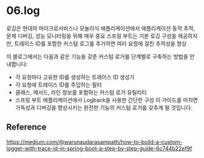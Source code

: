 # 06.log

로깅은 현대의 마이크로서비스나 모놀리식 애플리케이션에서 애플리케이션 동작 추적, 문제 디버깅, 성능 모니터링을 위해 매우 중요
스프링 부트는 기본 로깅 구성을 제공하지만, 트레이스 ID를 포함한 커스텀 로그를 추가하면 여러 요청에 걸친 추적성을 향상

이 블로그에서는 다음과 같은 기능을 갖춘 커스텀 로거를 단계별로 구축하는 방법을 안내합니다:

- 각 요청마다 고유한 ID를 생성하는 트레이스 ID 생성기
- 각 요청에 트레이스 ID를 주입하는 필터
- 클래스, 메서드, 라인 정보를 포함하는 커스텀 로거 유틸리티
- 스프링 부트 애플리케이션에서 Logback을 사용한 간단한 구성
  이 가이드를 마치면 가독성과 디버깅을 향상시키는 완전한 기능의 커스텀 로거를 갖추게 될 것입니다.

## Reference

https://medium.com/@warunaudarasampath/how-to-build-a-custom-logger-with-trace-id-in-spring-boot-a-step-by-step-guide-6c744b22ef9f
